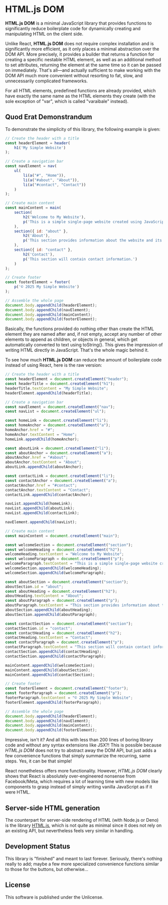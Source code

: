# HTML.js DOM

**HTML.js DOM** is a minimal JavaScript library that provides functions to significantly reduce boilerplate code for dynamically creating and manipulating HTML on the client side.

Unlike React, **HTML.js DOM** does not require complex installation and is significantly more efficient, as it only places a minimal abstraction over the DOM API. More precisely, it provides a builder that returns a function for creating a specific nestable HTML element, as well as an additional method to set attributes, returning the element at the same time so it can be passed on immediately. That's all—and actually sufficient to make working with the DOM API much more convenient without resorting to fat, slow, and unnecessarily complicated frameworks.

For all HTML elements, predefined functions are already provided, which have exactly the same name as the HTML elements they create (with the sole exception of "var", which is called "varaibale" instead).

## Quod Erat Demonstrandum

To demonstrate the simplicity of this library, the following example is given:

```javascript
// Create the header with a title
const headerElement = header(
    h1('My Simple Website')
);

// Create a navigation bar
const navElement = nav(
    ul(
        li(a("#", "Home")),
        li(a("#about", "About")),
        li(a("#contact", "Contact"))
    )
);

// Create main content
const mainContent = main(
    section(
        h2('Welcome to My Website'),
        p('This is a simple single-page website created using JavaScript and the custom DSL.')
    ),
    section({ id: "about" },
        h2('About'),
        p('This section provides information about the website and its purpose.')
    ),
    section({ id: "contact" },
        h2('Contact'),
        p('This section will contain contact information.')
    )
);

// Create footer
const footerElement = footer(
    p('© 2025 My Simple Website')
);

// Assemble the whole page
document.body.appendChild(headerElement);
document.body.appendChild(navElement);
document.body.appendChild(mainContent);
document.body.appendChild(footerElement);
```

Basically, the functions provided do nothing other than create the HTML element they are named after and, if not empty, accept any number of other elements to append as children, or objects in general, which get automatically converted to text using toString(). This gives the impression of writing HTML directly in JavaScript. That's the whole magic behind it.

To see how much **HTML.js DOM** can reduce the amount of boilerplate code instead of using React, here is the raw version:

```javascript
// Create the header with a title
const headerElement = document.createElement("header");
const headerTitle = document.createElement("h1");
headerTitle.textContent = "My Simple Website";
headerElement.appendChild(headerTitle);

// Create a navigation bar
const navElement = document.createElement("nav");
const navList = document.createElement("ul");

const homeLink = document.createElement("li");
const homeAnchor = document.createElement("a");
homeAnchor.href = "#";
homeAnchor.textContent = "Home";
homeLink.appendChild(homeAnchor);

const aboutLink = document.createElement("li");
const aboutAnchor = document.createElement("a");
aboutAnchor.href = "#about";
aboutAnchor.textContent = "About";
aboutLink.appendChild(aboutAnchor);

const contactLink = document.createElement("li");
const contactAnchor = document.createElement("a");
contactAnchor.href = "#contact";
contactAnchor.textContent = "Contact";
contactLink.appendChild(contactAnchor);

navList.appendChild(homeLink);
navList.appendChild(aboutLink);
navList.appendChild(contactLink);

navElement.appendChild(navList);

// Create main content
const mainContent = document.createElement("main");

const welcomeSection = document.createElement("section");
const welcomeHeading = document.createElement("h2");
welcomeHeading.textContent = "Welcome to My Website";
const welcomeParagraph = document.createElement("p");
welcomeParagraph.textContent = "This is a simple single-page website created using JavaScript and the DOM API.";
welcomeSection.appendChild(welcomeHeading);
welcomeSection.appendChild(welcomeParagraph);

const aboutSection = document.createElement("section");
aboutSection.id = "about";
const aboutHeading = document.createElement("h2");
aboutHeading.textContent = "About";
const aboutParagraph = document.createElement("p");
aboutParagraph.textContent = "This section provides information about the website and its purpose.";
aboutSection.appendChild(aboutHeading);
aboutSection.appendChild(aboutParagraph);

const contactSection = document.createElement("section");
contactSection.id = "contact";
const contactHeading = document.createElement("h2");
contactHeading.textContent = "Contact";
const contactParagraph = document.createElement("p");
contactParagraph.textContent = "This section will contain contact information.";
contactSection.appendChild(contactHeading);
contactSection.appendChild(contactParagraph);

mainContent.appendChild(welcomeSection);
mainContent.appendChild(aboutSection);
mainContent.appendChild(contactSection);

// Create footer
const footerElement = document.createElement("footer");
const footerParagraph = document.createElement("p");
footerParagraph.textContent = "© 2025 My Simple Website";
footerElement.appendChild(footerParagraph);

// Assemble the whole page
document.body.appendChild(headerElement);
document.body.appendChild(navElement);
document.body.appendChild(mainContent);
document.body.appendChild(footerElement);
```

Impressive, isn't it? And all this with less than 200 lines of boring library code and without any syntax extensions like JSX?! This is possible because *HTML.js DOM* does not try to abstract away the DOM API, but just adds a few convenience functions that simply summarize the recurring, same steps. Yes, it can be that simple!

React nonetheless offers more functionality. However, *HTML.js DOM* clearly shows that React is absolutely over-engineered nonsense from Facebook/Meta, which requires a lot of learning time with new models like components to grasp instead of simply writing vanilla JavaScript as if it were HTML.

## Server-side HTML generation

The counterpart for server-side rendering of HTML (with Node.js or Deno) is the library <a href="https://github.com/thyringer/htmljs">HTML.js</a>, which is not quite as minimal since it does not rely on an existing API, but nevertheless feels very similar in handling.

## Development Status

This library is "finished" and meant to last forever. Seriously, there's nothing really to add; maybe a few more specialized convenience functions similar to those for the buttons, but otherwise…

## License

This software is published under the Unlicense.
